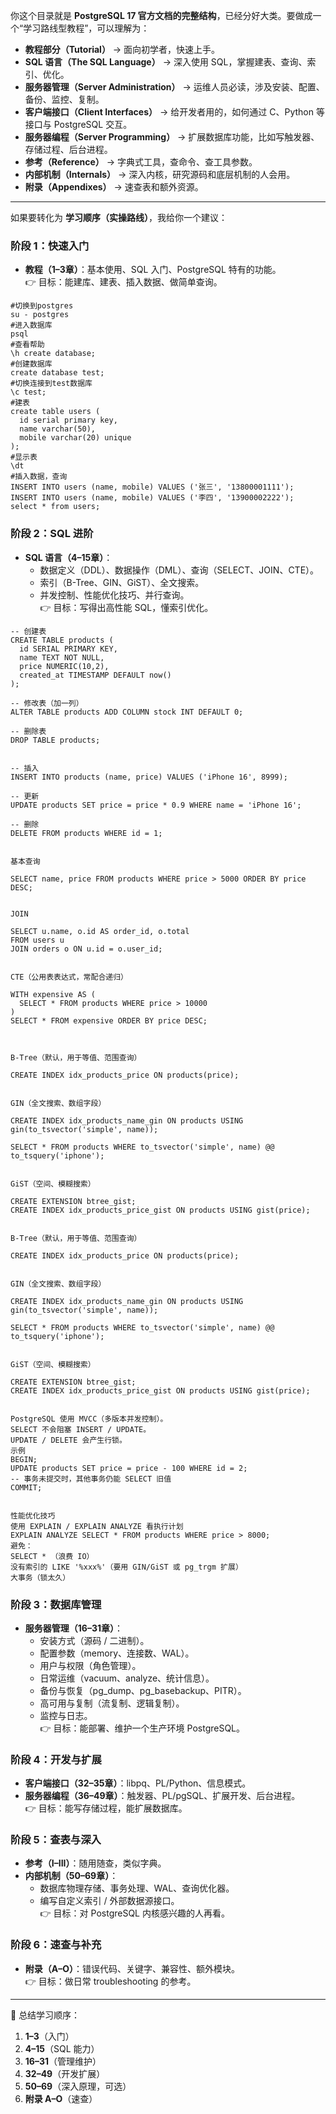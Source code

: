 你这个目录就是 **PostgreSQL 17 官方文档的完整结构**，已经分好大类。要做成一个“学习路线型教程”，可以理解为：

+ **教程部分（Tutorial）** → 面向初学者，快速上手。
+ **SQL 语言（The SQL Language）** → 深入使用 SQL，掌握建表、查询、索引、优化。
+ **服务器管理（Server Administration）** → 运维人员必读，涉及安装、配置、备份、监控、复制。
+ **客户端接口（Client Interfaces）** → 给开发者用的，如何通过 C、Python 等接口与 PostgreSQL 交互。
+ **服务器编程（Server Programming）** → 扩展数据库功能，比如写触发器、存储过程、后台进程。
+ **参考（Reference）** → 字典式工具，查命令、查工具参数。
+ **内部机制（Internals）** → 深入内核，研究源码和底层机制的人会用。
+ **附录（Appendixes）** → 速查表和额外资源。

---

如果要转化为 **学习顺序（实操路线）**，我给你一个建议：

### **阶段 1：快速入门**
+ **教程（1–3章）**：基本使用、SQL 入门、PostgreSQL 特有的功能。  
👉 目标：能建库、建表、插入数据、做简单查询。

```shell
#切换到postgres
su - postgres 
#进入数据库
psql
#查看帮助
\h create database;
#创建数据库
create database test;
#切换连接到test数据库
\c test;
#建表
create table users (
  id serial primary key,
  name varchar(50),
  mobile varchar(20) unique
);
#显示表
\dt
#插入数据，查询
INSERT INTO users (name, mobile) VALUES ('张三', '13800001111');
INSERT INTO users (name, mobile) VALUES ('李四', '13900002222');
select * from users;

```

### **阶段 2：SQL 进阶**
+ **SQL 语言（4–15章）**：
    - 数据定义（DDL）、数据操作（DML）、查询（SELECT、JOIN、CTE）。
    - 索引（B-Tree、GIN、GiST）、全文搜索。
    - 并发控制、性能优化技巧、并行查询。  
👉 目标：写得出高性能 SQL，懂索引优化。

```plsql
-- 创建表
CREATE TABLE products (
  id SERIAL PRIMARY KEY,
  name TEXT NOT NULL,
  price NUMERIC(10,2),
  created_at TIMESTAMP DEFAULT now()
);

-- 修改表（加一列）
ALTER TABLE products ADD COLUMN stock INT DEFAULT 0;

-- 删除表
DROP TABLE products;


-- 插入
INSERT INTO products (name, price) VALUES ('iPhone 16', 8999);

-- 更新
UPDATE products SET price = price * 0.9 WHERE name = 'iPhone 16';

-- 删除
DELETE FROM products WHERE id = 1;


基本查询

SELECT name, price FROM products WHERE price > 5000 ORDER BY price DESC;


JOIN

SELECT u.name, o.id AS order_id, o.total
FROM users u
JOIN orders o ON u.id = o.user_id;


CTE（公用表表达式，常配合递归）

WITH expensive AS (
  SELECT * FROM products WHERE price > 10000
)
SELECT * FROM expensive ORDER BY price DESC;



B-Tree（默认，用于等值、范围查询）

CREATE INDEX idx_products_price ON products(price);


GIN（全文搜索、数组字段）

CREATE INDEX idx_products_name_gin ON products USING gin(to_tsvector('simple', name));

SELECT * FROM products WHERE to_tsvector('simple', name) @@ to_tsquery('iphone');


GiST（空间、模糊搜索）

CREATE EXTENSION btree_gist;
CREATE INDEX idx_products_price_gist ON products USING gist(price);


B-Tree（默认，用于等值、范围查询）

CREATE INDEX idx_products_price ON products(price);


GIN（全文搜索、数组字段）

CREATE INDEX idx_products_name_gin ON products USING gin(to_tsvector('simple', name));

SELECT * FROM products WHERE to_tsvector('simple', name) @@ to_tsquery('iphone');


GiST（空间、模糊搜索）

CREATE EXTENSION btree_gist;
CREATE INDEX idx_products_price_gist ON products USING gist(price);


PostgreSQL 使用 MVCC（多版本并发控制）。
SELECT 不会阻塞 INSERT / UPDATE。
UPDATE / DELETE 会产生行锁。
示例
BEGIN;
UPDATE products SET price = price - 100 WHERE id = 2;
-- 事务未提交时，其他事务仍能 SELECT 旧值
COMMIT;


性能优化技巧
使用 EXPLAIN / EXPLAIN ANALYZE 看执行计划
EXPLAIN ANALYZE SELECT * FROM products WHERE price > 8000;
避免：
SELECT * （浪费 IO）
没有索引的 LIKE '%xxx%'（要用 GIN/GiST 或 pg_trgm 扩展）
大事务（锁太久）
```

### **阶段 3：数据库管理**
+ **服务器管理（16–31章）**：
    - 安装方式（源码 / 二进制）。
    - 配置参数（memory、连接数、WAL）。
    - 用户与权限（角色管理）。
    - 日常运维（vacuum、analyze、统计信息）。
    - 备份与恢复（pg_dump、pg_basebackup、PITR）。
    - 高可用与复制（流复制、逻辑复制）。
    - 监控与日志。  
👉 目标：能部署、维护一个生产环境 PostgreSQL。

### **阶段 4：开发与扩展**
+ **客户端接口（32–35章）**：libpq、PL/Python、信息模式。
+ **服务器编程（36–49章）**：触发器、PL/pgSQL、扩展开发、后台进程。  
👉 目标：能写存储过程，能扩展数据库。

### **阶段 5：查表与深入**
+ **参考（I–III）**：随用随查，类似字典。
+ **内部机制（50–69章）**：
    - 数据库物理存储、事务处理、WAL、查询优化器。
    - 编写自定义索引 / 外部数据源接口。  
👉 目标：对 PostgreSQL 内核感兴趣的人再看。

### **阶段 6：速查与补充**
+ **附录（A–O）**：错误代码、关键字、兼容性、额外模块。  
👉 目标：做日常 troubleshooting 的参考。

---

📌 总结学习顺序：

1. **1–3**（入门）
2. **4–15**（SQL 能力）
3. **16–31**（管理维护）
4. **32–49**（开发扩展）
5. **50–69**（深入原理，可选）
6. **附录 A–O**（速查）



